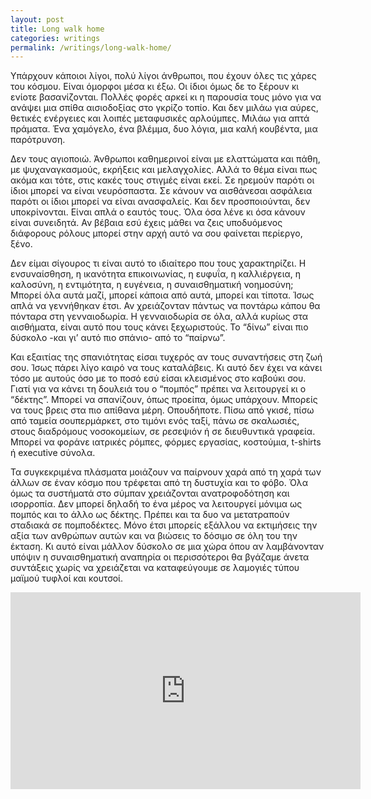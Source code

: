 ```yaml
---
layout: post
title: Long walk home
categories: writings
permalink: /writings/long-walk-home/
---
```


Υπάρχουν κάποιοι λίγοι, πολύ λίγοι άνθρωποι, που έχουν όλες τις χάρες του κόσμου. Είναι όμορφοι μέσα κι έξω. Οι ίδιοι όμως δε το ξέρουν κι ενίοτε βασανίζονται. Πολλές φορές αρκεί κι η παρουσία τους μόνο για να ανάψει μια σπίθα αισιοδοξίας στο γκρίζο τοπίο. Και δεν μιλάω για αύρες, θετικές ενέργειες και λοιπές μεταφυσικές αρλούμπες. Μιλάω για απτά πράματα. Ένα χαμόγελο, ένα βλέμμα, δυο λόγια, μια καλή κουβέντα, μια παρότρυνση.

Δεν τους αγιοποιώ. Άνθρωποι καθημερινοί είναι με ελαττώματα και πάθη, με ψυχαναγκασμούς, εκρήξεις και μελαγχολίες. Αλλά το θέμα είναι πως ακόμα και τότε, στις κακές τους στιγμές είναι εκεί. Σε ηρεμούν παρότι οι ίδιοι μπορεί να είναι νευρόσπαστα. Σε κάνουν να αισθάνεσαι ασφάλεια παρότι οι ίδιοι μπορεί να είναι ανασφαλείς. Και δεν προσποιούνται, δεν υποκρίνονται. Είναι απλά ο εαυτός τους. Όλα όσα λένε κι όσα κάνουν είναι συνειδητά. Αν βέβαια εσύ έχεις μάθει να ζεις υποδυόμενος διάφορους ρόλους μπορεί στην αρχή αυτό να σου φαίνεται περίεργο, ξένο.

Δεν είμαι σίγουρος τι είναι αυτό το ιδιαίτερο που τους χαρακτηρίζει. Η ενσυναίσθηση, η ικανότητα επικοινωνίας, η ευφυΐα, η καλλιέργεια, η καλοσύνη, η εντιμότητα, η ευγένεια, η συναισθηματική νοημοσύνη; Μπορεί όλα αυτά μαζί, μπορεί κάποια από αυτά, μπορεί και τίποτα. Ίσως απλά να γεννήθηκαν έτσι. Αν χρειάζονταν πάντως να ποντάρω κάπου θα πόνταρα στη γενναιοδωρία. Η γενναιοδωρία σε όλα, αλλά κυρίως στα αισθήματα, είναι αυτό που τους κάνει ξεχωριστούς. Το “δίνω” είναι πιο δύσκολο -και γι’ αυτό πιο σπάνιο- από το “παίρνω”.

Και εξαιτίας της σπανιότητας είσαι τυχερός αν τους συναντήσεις στη ζωή σου. Ίσως πάρει λίγο καιρό να τους καταλάβεις. Κι αυτό δεν έχει να κάνει τόσο με αυτούς όσο με το ποσό εσύ είσαι κλεισμένος στο καβούκι σου. Γιατί για να κάνει τη δουλειά του ο “πομπός” πρέπει να λειτουργεί κι ο “δέκτης”. Μπορεί να σπανίζουν, όπως προείπα, όμως υπάρχουν. Μπορείς να τους βρεις στα πιο απίθανα μέρη. Οπουδήποτε. Πίσω από γκισέ, πίσω από ταμεία σουπερμάρκετ, στο τιμόνι ενός ταξί, πάνω σε σκαλωσιές, στους διαδρόμους νοσοκομείων, σε ρεσεψιόν ή σε διευθυντικά γραφεία. Μπορεί να φοράνε ιατρικές ρόμπες, φόρμες εργασίας, κοστούμια, t-shirts ή executive σύνολα.

Τα συγκεκριμένα πλάσματα μοιάζουν να παίρνουν χαρά από τη χαρά των άλλων σε έναν κόσμο που τρέφεται από τη δυστυχία και το φόβο. Όλα όμως τα συστήματά στο σύμπαν χρειάζονται ανατροφοδότηση και ισορροπία. Δεν μπορεί δηλαδή το ένα μέρος να λειτουργεί μόνιμα ως πομπός και το άλλο ως δέκτης. Πρέπει και τα δυο να μετατραπούν σταδιακά σε πομποδέκτες. Μόνο έτσι μπορείς εξάλλου να εκτιμήσεις την αξία των ανθρώπων αυτών και να βιώσεις το δόσιμο σε όλη του την έκταση. Κι αυτό είναι μάλλον δύσκολο σε μια χώρα όπου αν λαμβάνονταν υπόψιν η συναισθηματική αναπηρία οι περισσότεροι θα βγάζαμε άνετα συντάξεις χωρίς να χρειάζεται να καταφεύγουμε σε λαμογιές τύπου μαϊμού τυφλοί και κουτσοί.


<div class="youtube-embed-container">
	<iframe width="560" height="315" src="https://www.youtube.com/embed/iywFZqtPlhU" title="YouTube video player" frameborder="0" allow="accelerometer; autoplay; clipboard-write; encrypted-media; gyroscope; picture-in-picture" allowfullscreen></iframe>
</div>
